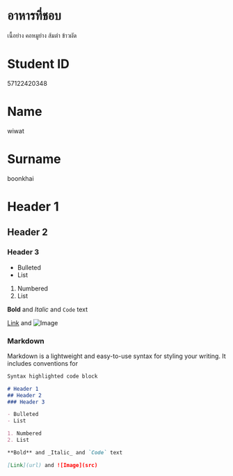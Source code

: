 # อาหารที่ชอบ
เนื้อย่าง คอหมูย่าง ส้มตำ ข้าวผัด
# Student ID
57122420348
# Name
wiwat
# Surname
boonkhai
# Header 1
## Header 2
### Header 3

- Bulleted
- List

1. Numbered
2. List

**Bold** and _Italic_ and `Code` text

[Link](url) and ![Image](src)

### Markdown

Markdown is a lightweight and easy-to-use syntax for styling your writing. It includes conventions for

```markdown
Syntax highlighted code block

# Header 1
## Header 2
### Header 3

- Bulleted
- List

1. Numbered
2. List

**Bold** and _Italic_ and `Code` text

[Link](url) and ![Image](src)
